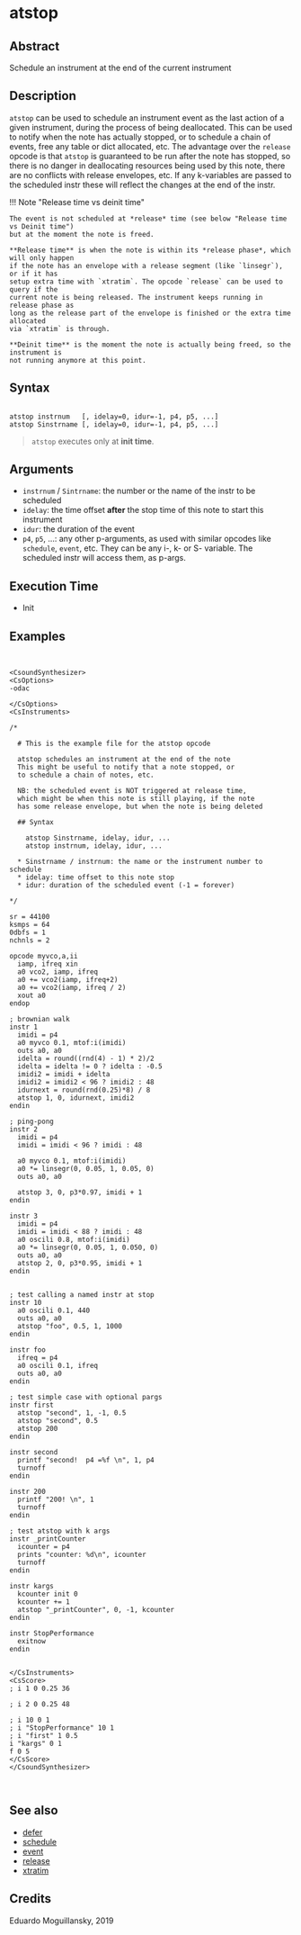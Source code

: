 # atstop

## Abstract

Schedule an instrument at the end of the current instrument

## Description


`atstop` can be used to schedule an instrument event as the last action
of a given instrument, during the process of being deallocated. This can
be used to notify when the note has actually stopped, or to schedule a 
chain of events, free any table or dict allocated, etc. The advantage
over the `release` opcode is that `atstop` is guaranteed to be run 
after the note has stopped, so there is no danger in deallocating resources
being used by this note, there are no conflicts with release envelopes, etc.
If any k-variables are passed to the scheduled instr these will reflect the 
changes at the end of the instr.

!!! Note "Release time vs deinit time"

    The event is not scheduled at *release* time (see below "Release time vs Deinit time")
    but at the moment the note is freed.

    **Release time** is when the note is within its *release phase*, which will only happen 
    if the note has an envelope with a release segment (like `linsegr`), or if it has 
    setup extra time with `xtratim`. The opcode `release` can be used to query if the 
    current note is being released. The instrument keeps running in release phase as 
    long as the release part of the envelope is finished or the extra time allocated
    via `xtratim` is through. 
    
    **Deinit time** is the moment the note is actually being freed, so the instrument is
    not running anymore at this point.  

## Syntax

```csound

atstop instrnum   [, idelay=0, idur=-1, p4, p5, ...]
atstop Sinstrname [, idelay=0, idur=-1, p4, p5, ...]

```          

> `atstop` executes only at **init time**. 
    
## Arguments

* `instrnum` / `Sintrname`: the number or the name of the instr to be scheduled
* `idelay`: the time offset **after** the stop time of this note to start this instrument
* `idur`: the duration of the event
* `p4`, `p5`, ...: any other p-arguments, as used with similar opcodes like `schedule`, `event`, etc.
    They can be any i-, k- or S- variable. The scheduled instr will access them, as p-args.

## Execution Time

* Init 

## Examples

```csound


<CsoundSynthesizer>
<CsOptions>
-odac

</CsOptions>
<CsInstruments>

/*

  # This is the example file for the atstop opcode

  atstop schedules an instrument at the end of the note
  This might be useful to notify that a note stopped, or
  to schedule a chain of notes, etc.

  NB: the scheduled event is NOT triggered at release time,
  which might be when this note is still playing, if the note
  has some release envelope, but when the note is being deleted

  ## Syntax

    atstop Sinstrname, idelay, idur, ...
    atstop instrnum, idelay, idur, ...

  * Sinstrname / instrnum: the name or the instrument number to schedule
  * idelay: time offset to this note stop
  * idur: duration of the scheduled event (-1 = forever)

*/

sr = 44100
ksmps = 64
0dbfs = 1
nchnls = 2

opcode myvco,a,ii
  iamp, ifreq xin
  a0 vco2, iamp, ifreq
  a0 += vco2(iamp, ifreq+2)
  a0 += vco2(iamp, ifreq / 2)
  xout a0
endop

; brownian walk
instr 1
  imidi = p4
  a0 myvco 0.1, mtof:i(imidi)
  outs a0, a0
  idelta = round((rnd(4) - 1) * 2)/2
  idelta = idelta != 0 ? idelta : -0.5
  imidi2 = imidi + idelta
  imidi2 = imidi2 < 96 ? imidi2 : 48
  idurnext = round(rnd(0.25)*8) / 8
  atstop 1, 0, idurnext, imidi2
endin

; ping-pong
instr 2
  imidi = p4
  imidi = imidi < 96 ? imidi : 48
  
  a0 myvco 0.1, mtof:i(imidi)
  a0 *= linsegr(0, 0.05, 1, 0.05, 0)
  outs a0, a0
  
  atstop 3, 0, p3*0.97, imidi + 1
endin

instr 3
  imidi = p4
  imidi = imidi < 88 ? imidi : 48
  a0 oscili 0.8, mtof:i(imidi)
  a0 *= linsegr(0, 0.05, 1, 0.050, 0)
  outs a0, a0
  atstop 2, 0, p3*0.95, imidi + 1
endin


; test calling a named instr at stop
instr 10
  a0 oscili 0.1, 440
  outs a0, a0
  atstop "foo", 0.5, 1, 1000
endin

instr foo 
  ifreq = p4
  a0 oscili 0.1, ifreq
  outs a0, a0
endin

; test simple case with optional pargs
instr first
  atstop "second", 1, -1, 0.5
  atstop "second", 0.5
  atstop 200
endin

instr second
  printf "second!  p4 =%f \n", 1, p4
  turnoff
endin

instr 200
  printf "200! \n", 1
  turnoff
endin

; test atstop with k args
instr _printCounter
  icounter = p4
  prints "counter: %d\n", icounter
  turnoff
endin

instr kargs
  kcounter init 0
  kcounter += 1
  atstop "_printCounter", 0, -1, kcounter
endin

instr StopPerformance
  exitnow
endin


</CsInstruments>
<CsScore>
; i 1 0 0.25 36

; i 2 0 0.25 48

; i 10 0 1
; i "StopPerformance" 10 1
; i "first" 1 0.5
i "kargs" 0 1
f 0 5
</CsScore>
</CsoundSynthesizer>



```


## See also

* [defer](defer.md)
* [schedule](http://www.csound.com/docs/manual/schedule.html)
* [event](http://www.csound.com/docs/manual/event.html)
* [release](http://www.csound.com/docs/manual/release.html)
* [xtratim](http://www.csound.com/docs/manual/xtratim.html)

## Credits

Eduardo Moguillansky, 2019